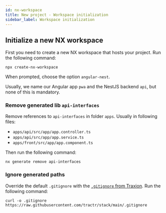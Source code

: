 ```yaml
---
id: nx-workspace
title: New project - Workspace initialization
sidebar_label: Workspace initialization
---
```


## Initialize a new NX workspace

First you need to create a new NX workspace that hosts your project. Run the following command:

```shell
npx create-nx-workspace
```

When prompted, choose the option `angular-nest`.

Usually, we name our Angular app `pwa` and the NestJS backend `api`, but none of this is mandatory.

### Remove generated lib `api-interfaces`

Remove references to `api-interfaces` in folder `apps`. Usually in following files:

- `apps/api/src/app/app.controller.ts`
- `apps/api/src/app/app.service.ts`
- `apps/front/src/app/app.component.ts`

Then run the following command:

```shell
nx generate remove api-interfaces
```

### Ignore generated paths

Override the default `.gitignore` with the [`.gitignore` from Traxion](https://github.com/tractr/stack/blob/main/.gitignore).
Run the following command:

```shell
curl -o .gitignore https://raw.githubusercontent.com/tractr/stack/main/.gitignore
```
